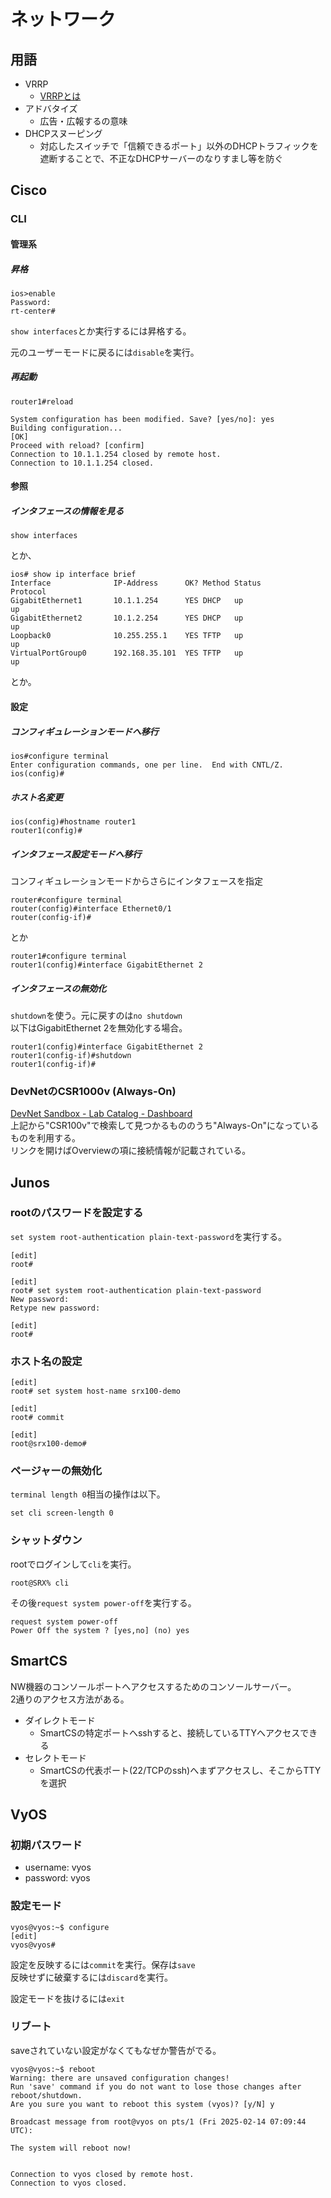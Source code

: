 # ネットワーク

## 用語

- VRRP
    - [VRRPとは](https://www.infraexpert.com/study/fhrpz06.html)
- アドバタイズ
    - 広告・広報するの意味
- DHCPスヌーピング
    - 対応したスイッチで「信頼できるポート」以外のDHCPトラフィックを遮断することで、不正なDHCPサーバーのなりすまし等を防ぐ

## Cisco

### CLI

#### 管理系

##### 昇格

```console
ios>enable
Password: 
rt-center#
```

`show interfaces`とか実行するには昇格する。

元のユーザーモードに戻るには`disable`を実行。

##### 再起動

```console
router1#reload 

System configuration has been modified. Save? [yes/no]: yes
Building configuration...
[OK]
Proceed with reload? [confirm]
Connection to 10.1.1.254 closed by remote host.
Connection to 10.1.1.254 closed.
```

#### 参照

##### インタフェースの情報を見る

```console
show interfaces
```

とか、

```console
ios# show ip interface brief 
Interface              IP-Address      OK? Method Status                Protocol
GigabitEthernet1       10.1.1.254      YES DHCP   up                    up      
GigabitEthernet2       10.1.2.254      YES DHCP   up                    up      
Loopback0              10.255.255.1    YES TFTP   up                    up      
VirtualPortGroup0      192.168.35.101  YES TFTP   up                    up     
```

とか。

#### 設定

##### コンフィギュレーションモードへ移行

```console
ios#configure terminal 
Enter configuration commands, one per line.  End with CNTL/Z.
ios(config)#
```

##### ホスト名変更

```console
ios(config)#hostname router1
router1(config)#
```

##### インタフェース設定モードへ移行

コンフィギュレーションモードからさらにインタフェースを指定

```console
router#configure terminal
router(config)#interface Ethernet0/1
router(config-if)#
```

とか

```console
router1#configure terminal
router1(config)#interface GigabitEthernet 2
```

##### インタフェースの無効化

`shutdown`を使う。元に戻すのは`no shutdown`  
以下はGigabitEthernet 2を無効化する場合。

```console
router1(config)#interface GigabitEthernet 2
router1(config-if)#shutdown
router1(config-if)#
```

### DevNetのCSR1000v (Always-On)

[DevNet Sandbox - Lab Catalog - Dashboard](https://devnetsandbox.cisco.com/RM/Topology)  
上記から"CSR100v"で検索して見つかるもののうち"Always-On"になっているものを利用する。  
リンクを開けばOverviewの項に接続情報が記載されている。

## Junos

### rootのパスワードを設定する

`set system root-authentication plain-text-password`を実行する。

```console
[edit]
root#

[edit]
root# set system root-authentication plain-text-password
New password:
Retype new password:

[edit]
root#
```

### ホスト名の設定

```console
[edit]
root# set system host-name srx100-demo

[edit]
root# commit

[edit]
root@srx100-demo#
```

### ページャーの無効化

`terminal length 0`相当の操作は以下。

```console
set cli screen-length 0
```

### シャットダウン

rootでログインして`cli`を実行。

```console
root@SRX% cli
```

その後`request system power-off`を実行する。

```console
request system power-off
Power Off the system ? [yes,no] (no) yes
```

## SmartCS

NW機器のコンソールポートへアクセスするためのコンソールサーバー。  
2通りのアクセス方法がある。

- ダイレクトモード
    - SmartCSの特定ポートへsshすると、接続しているTTYへアクセスできる
- セレクトモード
    - SmartCSの代表ポート(22/TCPのssh)へまずアクセスし、そこからTTYを選択

## VyOS

### 初期パスワード

- username: vyos
- password: vyos

### 設定モード

```console
vyos@vyos:~$ configure 
[edit]
vyos@vyos# 
```

設定を反映するには`commit`を実行。保存は`save`  
反映せずに破棄するには`discard`を実行。

設定モードを抜けるには`exit`

### リブート

saveされていない設定がなくてもなぜか警告がでる。

```console
vyos@vyos:~$ reboot 
Warning: there are unsaved configuration changes!
Run 'save' command if you do not want to lose those changes after reboot/shutdown.
Are you sure you want to reboot this system (vyos)? [y/N] y

Broadcast message from root@vyos on pts/1 (Fri 2025-02-14 07:09:44 UTC):

The system will reboot now!


Connection to vyos closed by remote host.
Connection to vyos closed.
```

